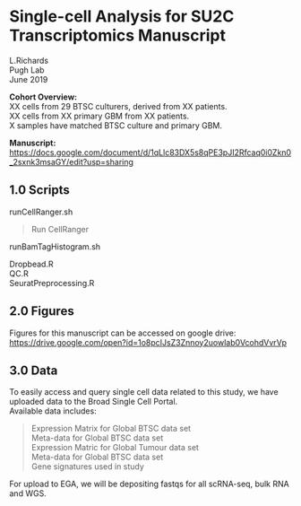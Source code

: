 # Single-cell Analysis for SU2C Transcriptomics Manuscript
L.Richards  
Pugh Lab  
June 2019  

**Cohort Overview:**  
XX cells from 29 BTSC culturers, derived from XX patients.     
XX cells from XX primary GBM from XX patients.   
X samples have matched BTSC culture and primary GBM.   
  
**Manuscript:**   
https://docs.google.com/document/d/1qLlc83DX5s8qPE3pJI2Rfcaq0i0Zkn0_2sxnk3msaGY/edit?usp=sharing    
 
##  1.0 Scripts

runCellRanger.sh  
> Run CellRanger   
  
runBamTagHistogram.sh    
>     

Dropbead.R    
QC.R    
SeuratPreprocessing.R    

##  2.0 Figures

Figures for this manuscript can be accessed on google drive:
https://drive.google.com/open?id=1o8pcIJsZ3Znnoy2uowlab0VcohdVvrVp


##  3.0 Data

To easily access and query single cell data related to this study, we have uploaded data to the Broad Single Cell Portal.   
Available data includes:
> Expression Matrix for Global BTSC data set  
> Meta-data for Global BTSC data set  
> Expression Matric for Global Tumour data set  
> Meta-data for Global BTSC data set  
> Gene signatures used in study  


For upload to EGA, we will be depositing fastqs for all scRNA-seq, bulk RNA and WGS.


